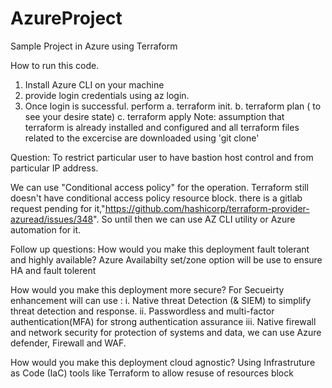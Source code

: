 # AzureProject
Sample Project in Azure using Terraform

How to run this code. 

1. Install Azure CLI on your machine
2. provide login credentials using az login. 
3. Once login is successful. perform 
    a. terraform init.
    b. terraform plan ( to see your desire state) 
    c. terraform apply
    Note: assumption that terraform is already installed and configured and all terraform files related to the excercise are downloaded using 'git clone'

Question: To restrict particular user to have bastion host control and from particular IP address. 

We can use "Conditional access policy" for the operation. Terraform still doesn't have conditional access policy resource block. there is a gitlab request pending for it,"https://github.com/hashicorp/terraform-provider-azuread/issues/348". So until then we can use AZ CLI utility or Azure automation for it. 


Follow up questions:
How would you make this deployment fault tolerant and highly available? 
Azure Availabilty set/zone option will be use to ensure HA and fault tolerent 


How would you make this deployment more secure? 
For Secueirty enhancement will can use :
i. Native threat Detection (& SIEM) to simplify threat detection and response.
ii. Passwordless and multi-factor authentication(MFA) for strong authentication assurance
iii. Native firewall and network security for protection of systems and data, we can use Azure defender, Firewall and WAF.


How would you make this deployment cloud agnostic?
Using Infrastruture as Code (IaC) tools like Terraform to allow resuse of resources block 
